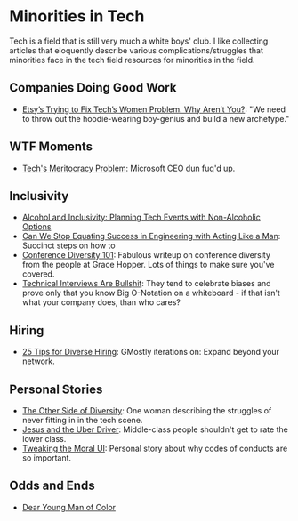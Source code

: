 # Minorities in Tech
Tech is a field that is still very much a white boys' club. I like collecting articles that eloquently describe various complications/struggles that minorities face in the tech field resources for minorities in the field.

## Companies Doing Good Work
- [Etsy’s Trying to Fix Tech’s Women Problem. Why Aren’t You?](https://medium.com/matter/this-is-the-last-thing-youll-ever-need-to-read-about-sexism-in-tech-56b9a3a77af0): "We need to throw out the hoodie-wearing boy-genius and build a new archetype."

## WTF Moments
- [Tech's Meritocracy Problem](https://medium.com/@jocelyngoldfein/techs-meritocracy-problem-a6e5e0a56157): Microsoft CEO dun fuq'd up.

## Inclusivity
- [Alcohol and Inclusivity: Planning Tech Events with Non-Alcoholic Options](https://modelviewculture.com/pieces/alcohol-and-inclusivity-planning-tech-events-with-non-alcoholic-options)
- [Can We Stop Equating Success in Engineering with Acting Like a Man](https://medium.com/@trisha/can-we-stop-equating-success-in-engineering-with-acting-like-a-man-219130e12fd0): Succinct steps on how to 
- [Conference Diversity 101](http://conference.hopper.org.nz/): Fabulous writeup on conference diversity from the people at Grace Hopper. Lots of things to make sure you've covered.
- [Technical Interviews Are Bullshit](https://modelviewculture.com/pieces/technical-interviews-are-bullshit): They tend to celebrate biases and prove only that you know Big O-Notation on a whiteboard - if that isn't what your company does, than who cares?

## Hiring
- [25 Tips for Diverse Hiring](https://modelviewculture.com/pieces/25-tips-for-diverse-hiring): GMostly iterations on: Expand beyond your network. 

## Personal Stories
- [The Other Side of Diversity](https://medium.com/thelist/the-other-side-of-diversity-1bb3de2f053e): One woman describing the struggles of never fitting in in the tech scene.
- [Jesus and the Uber Driver](https://medium.com/@zeldman/jesus-and-the-uber-driver-37b29575bb85): Middle-class people shouldn't get to rate the lower class.
- [Tweaking the Moral UI](http://alistapart.com/article/tweaking-the-moral-ui): Personal story about why codes of conducts are so important.

## Odds and Ends
- [Dear Young Man of Color](https://www.youtube.com/watch?v=TtHBUaLsXmQ&feature=youtu.be)